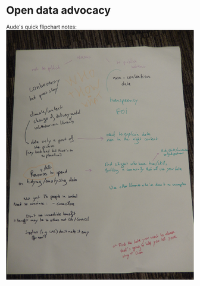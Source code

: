 Open data advocacy
==================

Aude's quick flipchart notes:
![Image of open data advocacy session flipchart notes](https://raw.githubusercontent.com/LibrariesHacked/data-treaders/master/images/DSCN3886.JPG)
